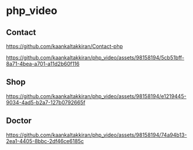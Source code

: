 # php_video

## Contact
https://github.com/kaankaltakkiran/Contact-php

https://github.com/kaankaltakkiran/php_video/assets/98158194/5cb51bff-8a71-4bea-a701-a11d2b60f116

## Shop



https://github.com/kaankaltakkiran/php_video/assets/98158194/e1219445-9034-4ad5-b2a7-127b0792665f

## Doctor



https://github.com/kaankaltakkiran/php_video/assets/98158194/74a94b13-2ea1-4405-8bbc-2df46ce6185c



